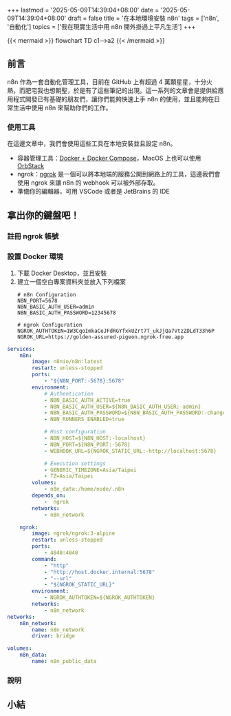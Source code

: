 +++
lastmod = '2025-05-09T14:39:04+08:00'
date = '2025-05-09T14:39:04+08:00'
draft = false
title = '在本地環境安裝 n8n'
tags = ['n8n', '自動化']
topics = ['我在現實生活中用 n8n 開外掛過上平凡生活']
+++

{{< mermaid >}}
flowchart TD
   c1-->a2
{{< /mermaid >}}

## 前言
n8n 作為一套自動化管理工具，目前在 GitHub 上有超過 4 萬顆星星，十分火熱，而肥宅我也想朝聖，於是有了這些筆記的出現。這一系列的文章會是提供給應用程式開發已有基礎的朋友們，讓你們能夠快速上手 n8n 的使用，並且能夠在日常生活中使用 n8n 來幫助你們的工作。

### 使用工具
在這邊文章中，我們會使用這些工具在本地安裝並且設定 n8n。
- 容器管理工具：[Docker + Docker Compose](https://docs.docker.com/get-started/get-docker/)，MacOS 上也可以使用 [OrbStack](https://orbstack.dev/dashboard)
- ngrok：[ngrok](https://ngrok.com/) 是一個可以將本地端的服務公開到網路上的工具，這邊我們會使用 ngrok 來讓 n8n 的 webhook 可以被外部存取。
- 準備你的編輯器，可用 VSCode 或者是 JetBrains 的 IDE






## 拿出你的鍵盤吧！

### 註冊 ngrok 帳號

### 設置 Docker 環境
1. 下載 Docker Desktop，並且安裝
2. 建立一個空白專案資料夾並放入下列檔案
    ```ㄩ
    # n8n Configuration
    N8N_PORT=5678
    N8N_BASIC_AUTH_USER=admin
    N8N_BASIC_AUTH_PASSWORD=12345678

    # ngrok Configuration
    NGROK_AUTHTOKEN=1W3CqoImkaCeJFdRGYfxkUZrt7T_ukJjQa7VtzZDLdT33h6P
    NGROK_URL=https://golden-assured-pigeon.ngrok-free.app
    ```

```yaml
services:
    n8n:
        image: n8nio/n8n:latest
        restart: unless-stopped
        ports:
            - "${N8N_PORT:-5678}:5678" 
        environment:
            # Authentication
            - N8N_BASIC_AUTH_ACTIVE=true
            - N8N_BASIC_AUTH_USER=${N8N_BASIC_AUTH_USER:-admin}
            - N8N_BASIC_AUTH_PASSWORD=${N8N_BASIC_AUTH_PASSWORD:-change_this_password}
            - N8N_RUNNERS_ENABLED=true

            # Host configuration
            - N8N_HOST=${N8N_HOST:-localhost}
            - N8N_PORT=${N8N_PORT:-5678}
            - WEBHOOK_URL=${NGROK_STATIC_URL:-http://localhost:5678}

            # Execution settings
            - GENERIC_TIMEZONE=Asia/Taipei
            - TZ=Asia/Taipei
        volumes:
            - n8n_data:/home/node/.n8n
        depends_on:
            -  ngrok
        networks:
            - n8n_network

    ngrok:
        image: ngrok/ngrok:3-alpine
        restart: unless-stopped
        ports:
            - 4040:4040
        command:
            - "http"
            - "http://host.docker.internal:5678"
            - "--url"
            - "${NGROK_STATIC_URL}"
        environment:
            - NGROK_AUTHTOKEN=${NGROK_AUTHTOKEN}
        networks:
            - n8n_network
networks:
    n8n_network:
        name: n8n_network
        driver: bridge

volumes:
    n8n_data:
        name: n8n_public_data

```

### 說明


## 小結
